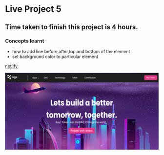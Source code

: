 # Live Project 5

## Time taken to finish this project is 4 hours.

### Concepts learnt
- how to add line before,after,top and bottom of the element
- set background color to particular element

[netlify ](https://crypto-landingsite.netlify.app/)

![screen shot](./assets/pro-5.png)

